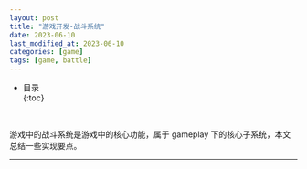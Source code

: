 ```yaml
---
layout: post
title: "游戏开发-战斗系统"
date: 2023-06-10
last_modified_at: 2023-06-10
categories: [game]
tags: [game, battle]
---
```


* 目录  
{:toc}
<br/>

游戏中的战斗系统是游戏中的核心功能，属于 gameplay 下的核心子系统，本文总结一些实现要点。  

---


